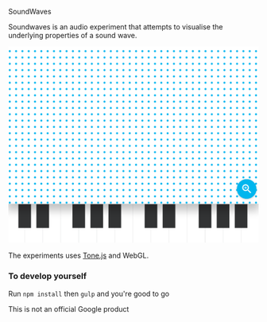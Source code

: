 SoundWaves

Soundwaves is an audio experiment that attempts to visualise the underlying properties of a sound wave.

![SoundWaves](./render.png)

The experiments uses [Tone.js](https://github.com/Tonejs/Tone.js) and WebGL.

### To develop yourself

Run `npm install` then `gulp` and you're good to go

This is not an official Google product
